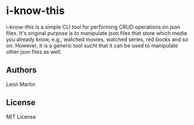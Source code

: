 # i-know-this

i-know-this is a simple CLI tool for performing CRUD operations on json files. It's original purpose is to manipulate json files that store which media you already know, e.g., watched movies, watched series, red books and so on. However, it is a generic tool sucht that it can be used to manipulate other json files as well.

## Authors

Leon Martin

## License

MIT License
